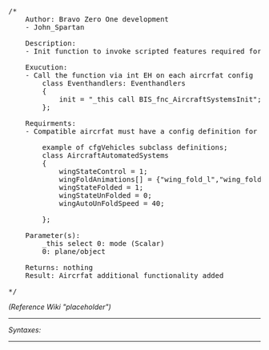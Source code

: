 <pre>/*
	Author: Bravo Zero One development
	- John_Spartan

	Description:
	- Init function to invoke scripted features required for Jets DLC content.

	Exucution:
	- Call the function via int EH on each aircrfat config
		class Eventhandlers: Eventhandlers
		{
			init = "_this call BIS_fnc_AircraftSystemsInit";
		};

	Requirments:
	- Compatible aircrfat must have a config definition for all sub-systems that will be invoked by this function

		example of cfgVehicles subclass definitions;
		class AircraftAutomatedSystems
		{
			wingStateControl = 1;											//enable automated wing state control to prevent player to take off with folded wings
			wingFoldAnimations[] = {"wing_fold_l","wing_fold_r","wing_fold_cover_l", "wing_fold_cover_r"};		//foldable wing animation list
			wingStateFolded = 1;											//animation state when folded
			wingStateUnFolded = 0;											//animation state when un-folded
			wingAutoUnFoldSpeed = 40;										//speed treshold when triger this feature, and unfold wings for player

		};

	Parameter(s):
		_this select 0: mode (Scalar)
		0: plane/object

	Returns: nothing
	Result: Aircrfat additional functionality added

*/</pre>

*(Reference Wiki "placeholder")*


---
*Syntaxes:*

<!-- [] call `BIS_fnc_aircraftSystemsInit` -->

---
